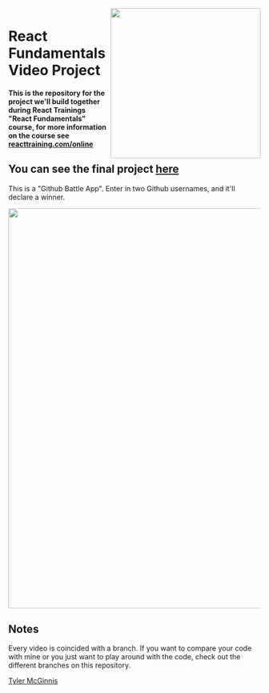 <img src="https://cloud.githubusercontent.com/assets/2933430/24846370/3443ccfc-1d77-11e7-8d1d-dc64d86c3852.png" width="300" align="right">

React Fundamentals Video Project
========

#### This is the repository for the project we'll build together during React Trainings "React Fundamentals" course, for more information on the course see [reacttraining.com/online](https://reacttraining.com/online)

## You can see the final project [here](https://rt-react-fundamentals.firebaseapp.com/)

This is a "Github Battle App". Enter in two Github usernames, and it'll declare a winner.

<img src="https://cloud.githubusercontent.com/assets/2933430/26085553/7dac7a1e-39a2-11e7-830a-9011505b5958.png" width="800">

## Notes
Every video is coincided with a branch. If you want to compare your code with mine or you just want to play around with the code, check out the different branches on this repository.

[Tyler McGinnis](https://twitter.com/tylermcginnis33)
